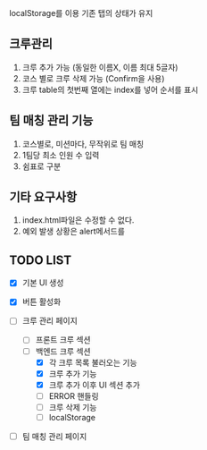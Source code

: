 localStorage를 이용
기존 탭의 상태가 유지

## 크루관리

1. 크루 추가 가능 (동일한 이름X, 이름 최대 5글자)
2. 코스 별로 크루 삭제 가능 (Confirm을 사용)
3. 크루 table의 첫번째 열에는 index를 넣어 순서를 표시

## 팀 매칭 관리 기능

1. 코스별로, 미션마다, 무작위로 팀 매칭
2. 1팀당 최소 인원 수 입력
3. 쉼표로 구분

## 기타 요구사항

1. index.html파일은 수정할 수 없다.
2. 예외 발생 상황은 alert메서드를

## TODO LIST

- [x] 기본 UI 생성
- [x] 버튼 활성화

- [ ] 크루 관리 페이지
  - [ ] 프론트 크루 섹션
  - [ ] 백엔드 크루 섹션
    - [x] 각 크루 목록 불러오는 기능
    - [x] 크루 추가 기능
    - [x] 크루 추가 이후 UI 섹션 추가
    - [ ] ERROR 핸들링
    - [ ] 크루 삭제 기능
    - [ ] localStorage
- [ ] 팀 매칭 관리 페이지
